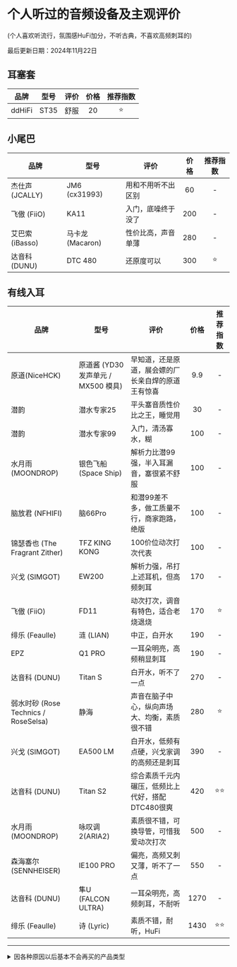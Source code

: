 # 个人听过的音频设备及主观评价

(个人喜欢听流行，氛围感HuFi加分，不听古典，不喜欢高频刺耳的)

最后更新日期：2024年11月22日

## 耳塞套

| 品牌 | 型号 | 评价 | 价格 | 推荐指数 |
| ----------- | ----------- | ----------- | :-----------: | :-----------: |
| ddHiFi | ST35 | 舒服 | 20 | ⭐ |

## 小尾巴

| 品牌 | 型号 | 评价 | 价格 | 推荐指数 |
| ----------- | ----------- | ----------- | :-----------: | :-----------: |
| 杰仕声 (JCALLY) | JM6 (cx31993) | 用和不用听不出区别 | 60 | - |
| 飞傲 (FiiO) | KA11 | 入门，底噪终于没了 | 200 | - |
| 艾巴索 (iBasso) | 马卡龙 (Macaron) | 性价比高，声音单薄 | 280 | - |
| 达音科 (DUNU) | DTC 480 | 还原度可以 | 300 | ⭐ |

## 有线入耳

| 品牌 | 型号 | 评价 | 价格 | 推荐指数 |
| ----------- | ----------- | ----------- | :-----------: | :-----------: |
| 原道(NiceHCK) | 原道酱 (YD30 发声单元 / MX500 模具) | 早知道，还是原道，展会嫖的厂长亲自焊的原道王有惊喜 | 9.9 | - |
| 潜韵 | 潜水专家25 | 平头塞音质性价比之王，睡觉用 | 30 | - |
| 潜韵 | 潜水专家99 | 入门，清汤寡水，糊 | 100 | - |
| 水月雨 (MOONDROP) | 银色飞船 (Space Ship) | 解析力比潜99强，半入耳漏音，塞很紧不舒服 | 100 | - |
| 脑放君 (NFHIFI) | 脑66Pro | 和潜99差不多，做工质量不行，商家跑路，绝版 | 100 | - |
| 锦瑟香也 (The Fragrant Zither) | TFZ KING KONG | 100价位动次打次代表 | 100 | - |
| 兴戈 (SIMGOT) | EW200 | 解析力强，吊打上述耳机，但高频刺耳 | 170 | - |
| 飞傲 (FiiO) | FD11 | 动次打次，调音有特色，适合老烧退烧 | 170 | ⭐ |
| 绯乐 (Feaulle) | 涟 (LIAN) | 中正，白开水 | 190 | - |
| EPZ | Q1 PRO | 一耳朵明亮，高频稍显刺耳 | 190 | - |
| 达音科 (DUNU) | Titan S | 白开水，听不了一点 | 270 | - |
| 弱水时砂 (Rose Technics / RoseSelsa) | 静海 | 声音在脑子中心，纵向声场大、均衡，素质很不错 | 280 | ⭐ |
| 兴戈 (SIMGOT) | EA500 LM | 白开水，低频有点硬，兴戈家调的高频还是刺耳 | 390 | - |
| 达音科 (DUNU) | Titan S2 | 综合素质千元内碾压，低频比上代好，搭配DTC480很爽 | 420 | ⭐⭐ |
| 水月雨 (MOONDROP) | 咏叹调2(ARIA2)  | 素质很不错，可换导管，可惜我爱动次打次 | 500 | - |
| 森海塞尔 (SENNHEISER) | IE100 PRO | 偏亮，高频又刺又薄，听不了一点 | 550 | - |
| 达音科 (DUNU) | 隼U (FALCON ULTRA) | 一耳朵明亮，高频刺耳，不耐听 | 1270 | - |
| 绯乐 (Feaulle) | 诗 (Lyric) | 素质不错，耐听，HuFi | 1430 | ⭐⭐ |

---

<details><summary>因各种原因以后基本不会再买的产品类型</summary>

## 无线入耳

(音质与有线拉开距离太大了，没有特殊需求就不买了)

| 品牌 | 型号 | 评价 | 价格 | 推荐指数 |
| ----------- | ----------- | ----------- | :-----------: | :-----------: |
| OPPO | OPPO Enco Air3 | 轻巧睡觉塞 | 130 | ⭐ |
| 华为 (HUAWEI) | FreeBuds 5i | 中正，哈曼曲线 | 300 | - |
| 丽耳 (EarFun) | Air Pro4 | 蓝牙协议齐全，音质不错 | 390 | ⭐ |
| 华为 (HUAWEI) | FreeBuds 6i | 千元内降噪无敌 | 470 | - |
| OPPO | OPPO Enco X3 | 千元真神 | 1000 | - |
| 松下 (Panasonic) 子公司 Technics | EAH-AZ80 | 两千以内音质无敌 | 1790 | ⭐⭐ |

## 有线头戴

(耳朵太热，以后不买了)

| 品牌 | 型号 | 评价 | 价格 | 推荐指数 |
| ----------- | ----------- | ----------- | :-----------: | :-----------: |
| 飞利浦 (Philips) | SHP9500 | 佩戴舒适，音质标杆，声场大，但是开放式耳机漏音 | 300 | - |
| 声音记忆 (SoncieMeory) | G50 | 佩戴夹头，不透气，音质不错 | 300 | - |
| 飞傲 (FiiO) | JT1 | 调音非常有特色，声场大 | 350 | - |

## 无线头戴

(耳朵太热，以后不买了)

| 品牌 | 型号 | 评价 | 价格 | 推荐指数 |
| ----------- | ----------- | ----------- | :-----------: | :-----------: |
| 漫步者 (EDIFIER) | W820NB双金标版 | 无线头戴最低门槛 | 290 | - |
| 索尼 (Sony) | ULT WEAR | 千元内最好，可调试功能多 | 1200 | - |
| 索尼 (Sony) | WH-1000XM4 | 无线头戴音质标杆 | 1600 | ⭐ |

## 有线音箱/音响

(扰民，以后不买了)

| 品牌 | 型号 | 评价 | 价格 | 推荐指数 |
| ----------- | ----------- | ----------- | :-----------: | :-----------: |
| 漫步者 (EDIFIER) | M230 | 可蓝牙连接，能听 | 360 | - |
| 哈曼卡顿 (Harman Kardon)  |  哈曼卡顿音乐琉璃4 (Harman Kardon Aura Studio 4) | 可蓝牙连接，好看，低音炮 | 2000 | ⭐ |
| 漫步者 (EDIFIER) | S3000MKII | 可蓝牙连接，人声清晰，低频不足 | 3100 | - |
| JBL | JBL 4329P | 可蓝牙连接，神中神 | 20000 | ⭐⭐ |

## 无线音箱/音响

(扰民，以后不买了)

| 品牌 | 型号 | 评价 | 价格 | 推荐指数 |
| ----------- | ----------- | ----------- | :-----------: | :-----------: |
| JBL | JBL GO 3 | 防水，能响 | 260 | - |
| JBL | JBL Flip 6 | 支持音频输出的USB-C线可以连电脑，防水，人声好听，续航差，室内效果好 | 740 | - |
| JBL | JBL Charge 5 | 防水，动次打次，续航高，户外效果好 | 940 | - |

</details>
